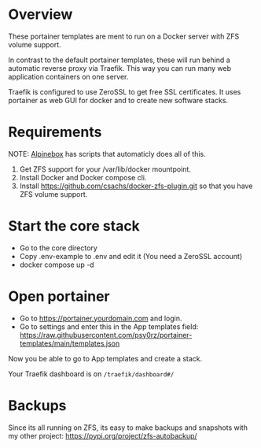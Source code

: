 # Overview

These portainer templates are ment to run on a Docker server with ZFS volume support.

In contrast to the default portainer templates, these will run behind a automatic reverse proxy via Traefik. This way you can run many web application containers on one server.

Traefik is configured to use ZeroSSL to get free SSL certificates. It uses portainer as web GUI for docker and to create new software stacks.

# Requirements

NOTE: [Alpinebox](https://https://github.com/psy0rz/alpinebox) has scripts that automaticly does all of this.

1. Get ZFS support for your /var/lib/docker mountpoint. 
2. Install Docker and Docker compose cli.
3. Install <https://github.com/csachs/docker-zfs-plugin.git> so that you have ZFS volume support.

# Start the core stack

* Go to the core directory
* Copy .env-example to .env and edit it (You need a ZeroSSL account)
* docker compose up -d

# Open portainer

* Go to <https://portainer.yourdomain.com> and login.
* Go to settings and enter this in the App templates field: <https://raw.githubusercontent.com/psy0rz/portainer-templates/main/templates.json>

Now you be able to go to App templates and create a stack.

Your Traefik dashboard is on `/traefik/dashboard#/`

# Backups

Since its all running on ZFS, its easy to make backups and snapshots with my other project: <https://pypi.org/project/zfs-autobackup/>
